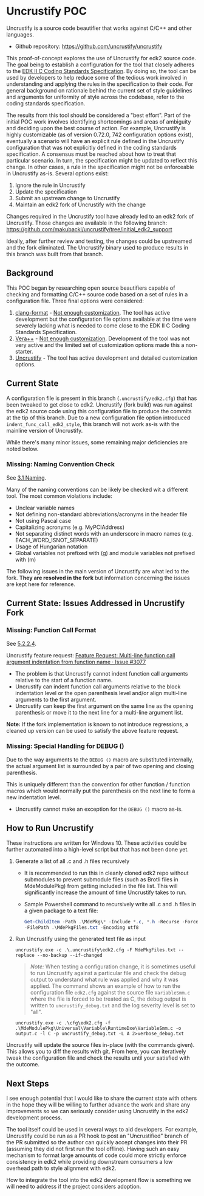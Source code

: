# Uncrustify POC

Uncrustify is a source code beautifier that works against C/C++ and other languages.

* Github repository: https://github.com/uncrustify/uncrustify

This proof-of-concept explores the use of Uncrustify for edk2 source code. The goal being to establish a configuration
for the tool that closely adheres to the
[EDK II C Coding Standards Specification](https://edk2-docs.gitbook.io/edk-ii-c-coding-standards-specification/). By
doing so, the tool can be used by developers to help reduce some of the tedious work involved in understanding and
applying the rules in the specification to their code. For general background on rationale behind the current set
of style guidelines and arguments for uniformity of style across the codebase, refer to the coding standards
specification.

The results from this tool should be considered a "best effort". Part of the initial POC work involves identifying
shortcomings and areas of ambiguity and deciding upon the best course of action. For example, Uncrustify is highly
customizable (as of version 0.72.0, 742 configuration options exist), eventually a scenario will have an explicit rule
defined in the Uncrustify configuration that was not explicitly defined in the coding standards specification. A
consensus must be reached about how to treat that particular scenario. In turn, the specification might be updated to
reflect this change. In other cases, a rule in the specification might not be enforceable in Uncrustify as-is. Several
options exist:

1. Ignore the rule in Uncrustify
2. Update the specification
3. Submit an upstream change to Uncrustify
4. Maintain an edk2 fork of Uncrustify with the change

Changes required in the Uncrustify tool have already led to an edk2 fork of Uncrustify. Those changes are available
in the following branch: https://github.com/makubacki/uncrustify/tree/initial_edk2_support

Ideally, after further review and testing, the changes could be upstreamed and the fork eliminated. The Uncrustify
binary used to produce results in this branch was built from that branch.

## Background

This POC began by researching open source beautifiers capable of checking and formatting C/C++ source code
based on a set of rules in a configuration file. Three final options were considered:

1. [clang-format](https://clang.llvm.org/docs/ClangFormat.html) -
   [Not enough customization](https://clang.llvm.org/docs/ClangFormatStyleOptions.html). The tool has active
   development but the configuration file options available at the time were severely lacking what is needed
   to come close to the EDK II C Coding Standards Specification.
2. [Vera++](https://bitbucket.org/verateam/vera/wiki/Home) -
   [Not enough customization](https://bitbucket.org/verateam/vera/wiki/Rules). Development of the tool was not
   very active and the limited set of customization options made this a non-starter.
3. [Uncrustify](https://github.com/uncrustify/uncrustify) - The tool has active development and detailed customization
   options.

## Current State

A configuration file is present in this branch (`.uncrustify/edk2.cfg`) that has been tweaked to get close to edk2.
Uncrustify (fork build) was run against the edk2 source code using this configuration file to produce the commits at
the tip of this branch. Due to a new configuration file option introduced `indent_func_call_edk2_style`, this branch
will not work as-is with the mainline version of Uncrustify.

While there's many minor issues, some remaining major deficiencies are noted below.

### Missing: Naming Convention Check

See [3.1 Naming](https://edk2-docs.gitbook.io/edk-ii-c-coding-standards-specification/3_quick_reference#3-1-naming).

Many of the naming conventions can be likely be checked wit a different tool. The most common violations include:

* Unclear variable names
* Not defining non-standard abbreviations/acronyms in the header file
* Not using Pascal case
* Capitalizing acronyms (e.g. MyPCIAddress)
* Not separating distinct words with an underscore in macro names (e.g. EACH_WORD_ISNOT_SEPARATE)
* Usage of Hungarian notation
* Global variables not prefixed with (g) and module variables not prefixed with (m)

The following issues in the main version of Uncrustify are what led to the fork. **They are resolved in the fork** but
information concerning the issues are kept here for reference.

## Current State: Issues Addressed in Uncrustify Fork

### Missing: Function Call Format

See [5.2.2.4](https://edk2-docs.gitbook.io/edk-ii-c-coding-standards-specification/5_source_files/52_spacing#5-2-2-4-subsequent-lines-of-multi-line-function-calls-should-line-up-two-spaces-from-the-beginning-of-the-function-name).

Uncrustify feature request:
[Feature Request: Multi-line function call argument indentation from function name · Issue #3077](https://github.com/uncrustify/uncrustify/issues/3077)

* The problem is that Uncrustify cannot indent function call arguments relative to the start of a function name.
* Uncrustify can indent function call arguments relative to the block indentation level or the open parenthesis level
  and/or align multi-line arguments to the first argument.
* Uncrustify can keep the first argument on the same line as the opening parenthesis or move it to the next line for
  a multi-line argument list.

**Note:** If the fork implementation is known to not introduce regressions, a cleaned up version can be used to satisfy
the above feature request.

### Missing: Special Handling for DEBUG ()

Due to the way arguments to the `DEBUG ()` macro are substituted internally, the actual argument list is surrounded by
a pair of two opening and closing parenthesis.

This is uniquely different than the convention for other function / function macros which would normally put the
parenthesis on the next line to form a new indentation level.

* Uncrustify cannot make an exception for the `DEBUG ()` macro as-is.

## How to Run Uncrustify

These instructions are written for Windows 10. These activities could be further automated into a high-level script
but that has not been done yet.

1. Generate a list of all .c and .h files recursively

   * It is recommended to run this in cleanly cloned edk2 repo without submodules to prevent submodule files
     (such as Brotli files in MdeModulePkg) from getting included in the file list. This will significantly increase
     the amount of time Uncrustify takes to run.

   * Sample Powershell command to recursively write all .c and .h files in a given package to a text file:

     ```powershell
     Get-ChildItem -Path .\MdePkg\* -Include *.c, *.h -Recurse -Force | %{$_.fullname} | Out-File
     -FilePath .\MdePkgFiles.txt -Encoding utf8
     ```

2. Run Uncrustify using the generated text file as input

   ```shell
   uncrustify.exe -c .\.uncrustify\edk2.cfg -F MdePkgFiles.txt --replace --no-backup --if-changed
   ```

   > *Note:* When testing a configuration change, it is sometimes useful to run Uncrustify against a particular file
     and check the debug output to understand what rule was applied and why it was applied. The command shows an
     example of how to run the configuration file `edk2.cfg` against the source file `VariableSmm.c` where the file
     is forced to be treated as C, the debug output is written to `uncrustify_debug.txt` and the log severity level
     is set to "all".

   ```shell
   uncrustify.exe -c .\cfg\edk2.cfg -f .\MdeModulePkg\Universal\Variable\RuntimeDxe\VariableSmm.c -o output.c -l C -p uncrustify_debug.txt -L A 2>verbose_debug.txt
   ```

Uncrustify will update the source files in-place (with the commands given). This allows you to diff the results with
git. From here, you can iteratively tweak the configuration file and check the results until your satisfied with the
outcome.

## Next Steps

I see enough potential that I would like to share the current state with others in the hope they
will be willing to further advance the work and share any improvements so we can seriously consider using Uncrustify
in the edk2 development process.

The tool itself could be used in several ways to aid developers. For example, Uncrustify could be run as a PR hook to
post an "Uncrustified" branch of the PR submitted so the author can quickly accept changes into their PR (assuming they
did not first run the tool offline). Having such an easy mechanism to format large amounts of code could more strictly
enforce consistency in edk2 while providing downstream consumers a low overhead path to style alignment with edk2.

How to integrate the tool into the edk2 development flow is something we will need to address if the project considers
adoption.
